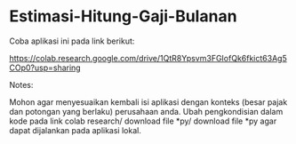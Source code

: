 # Estimasi-Hitung-Gaji-Bulanan

Coba aplikasi ini pada link berikut:

https://colab.research.google.com/drive/1QtR8Ypsvm3FGIofQk6fkict63Ag5COp0?usp=sharing


Notes: 

Mohon agar menyesuaikan kembali isi aplikasi dengan konteks (besar pajak dan potongan yang berlaku) perusahaan anda. Ubah pengkondisian dalam kode pada link colab research/ download file *py/ download file *py agar dapat dijalankan pada aplikasi lokal.
